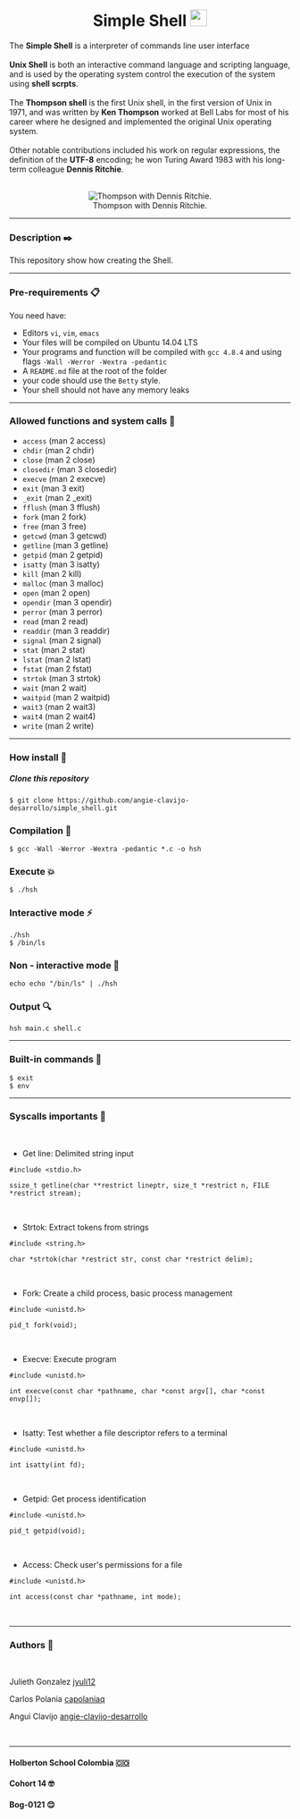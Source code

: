 <div align="center">

# Simple Shell <img src="https://raw.githubusercontent.com/MartinHeinz/MartinHeinz/master/wave.gif" width="30px">

</div>

The **Simple Shell** is a interpreter of commands line user interface<br>
<br>
**Unix Shell** is both an interactive command language and scripting language, and is used by the operating system control the execution of the system using **shell scrpts**.<br>
<br>
The **Thompson shell** is the first Unix shell, in the first version of Unix in 1971, and was written by **Ken Thompson**  worked at Bell Labs for most of his career where he designed and implemented the original Unix operating system.<br>
<br>
Other notable contributions included his work on regular expressions, the definition of the **UTF-8** encoding; he won Turing Award 1983  with his long-term colleague **Dennis Ritchie**.<br>
<br>
<div align="center">

![Thompson with Dennis Ritchie.](https://upload.wikimedia.org/wikipedia/commons/1/1b/Ken_Thompson_and_Dennis_Ritchie--1973.jpg)
<br>
Thompson with Dennis Ritchie.
</div>
<hr>



### Description ✒️

This repository show how creating the Shell.

<hr>


### Pre-requirements 📋
You need have:
* Editors `vi`, `vim`, `emacs`
* Your files will be compiled on Ubuntu 14.04 LTS
* Your programs and function will be compiled with `gcc 4.8.4` and using flags `-Wall -Werror -Wextra -pedantic`
* A `README.md` file at the root of the folder
* your code should use the `Betty` style.
* Your shell should not have any memory leaks


<hr>



###  Allowed functions and system calls 🔧

* `access`  (man 2 access)
* `chdir` (man 2 chdir)
* `close` (man 2 close)
* `closedir` (man 3 closedir)
* `execve` (man 2 execve)
* `exit` (man 3 exit)
* `_exit` (man 2 _exit)
* `fflush` (man 3 fflush)
* `fork` (man 2 fork)
* `free` (man 3 free)
* `getcwd` (man 3 getcwd)
* `getline` (man 3 getline)
* `getpid` (man 2 getpid)
* `isatty` (man 3 isatty)
* `kill` (man 2 kill)
* `malloc` (man 3 malloc)
* `open` (man 2 open)
* `opendir` (man 3 opendir)
* `perror` (man 3 perror)
* `read` (man 2 read)
* `readdir` (man 3 readdir)
* `signal` (man 2 signal)
* `stat` (man 2 stat)
* `lstat` (man 2 lstat)
* `fstat` (man 2 fstat)
* `strtok` (man 3 strtok)
* `wait` (man 2 wait)
* `waitpid` (man 2 waitpid)
* `wait3` (man 2 wait3)
* `wait4` (man 2 wait4)
* `write` (man 2 write)

<hr>

### How install 🚀

##### Clone this repository
```
$ git clone https://github.com/angie-clavijo-desarrollo/simple_shell.git
```

### Compilation 🚩
```
$ gcc -Wall -Werror -Wextra -pedantic *.c -o hsh
```
### Execute 💥
```
$ ./hsh
``` 

### Interactive mode ⚡️

```
./hsh
$ /bin/ls
```

### Non - interactive mode 🧐

```
echo echo "/bin/ls" | ./hsh
```

### Output 🔍️

```
hsh main.c shell.c
```
<hr>

### Built-in commands 📌

```
$ exit 
$ env
```

<hr>

### Syscalls importants 💚

<br>

* Get line:  Delimited string input
```
#include <stdio.h>

ssize_t getline(char **restrict lineptr, size_t *restrict n, FILE *restrict stream);
```
<br>

* Strtok: Extract tokens from strings

```
#include <string.h>

char *strtok(char *restrict str, const char *restrict delim);
```

<br>

* Fork: Create a child process, basic process management

```
#include <unistd.h>

pid_t fork(void);
```

<br>

* Execve: Execute program
```
#include <unistd.h>

int execve(const char *pathname, char *const argv[], char *const envp[]);
```

<br>

* Isatty: Test whether a file descriptor refers to a terminal
```
#include <unistd.h>

int isatty(int fd);
```
<br>

* Getpid: Get process identification
```
#include <unistd.h>

pid_t getpid(void);
```
<br>

* Access: Check user's permissions for a file
```
#include <unistd.h>

int access(const char *pathname, int mode);
```


<br>
<hr>

### Authors 👷
<br>

Julieth Gonzalez
<a href=https://github.com/jyuly12>jyuli12</a>

Carlos Polania
<a href="https://github.com/capolaniaq">capolaniaq</a>

Angui Clavijo
<a href="https://github.com/angie-clavijo-desarrollo">angie-clavijo-desarrollo</a>

<br>
<hr>

#### Holberton School Colombia 🇨🇴
#### Cohort 14 🤓
#### Bog-0121 😊



